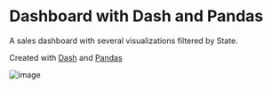 # Dashboard with Dash and Pandas

A sales dashboard with several visualizations filtered by State. 

Created with [Dash](https://dash.plotly.com/introduction) and [Pandas](https://pandas.pydata.org/)

![image](https://user-images.githubusercontent.com/21013517/190835902-922a6ab0-48c4-4db3-8f28-cba4de01ddf2.png)

